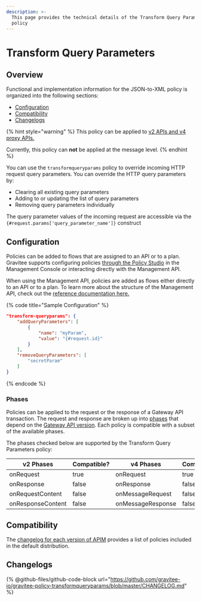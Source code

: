 ```yaml
---
description: >-
  This page provides the technical details of the Transform Query Parameters
  policy
---
```


# Transform Query Parameters

## Overview

Functional and implementation information for the JSON-to-XML policy is organized into the following sections:

* [Configuration](transform-query-parameters.md#configuration)
* [Compatibility](transform-query-parameters.md#compatibility)
* [Changelogs](transform-query-parameters.md#changelogs)

{% hint style="warning" %}
This policy can be applied to [v2 APIs and v4 proxy APIs.](../../overview/gravitee-api-definitions-and-execution-engines/)

Currently, this policy can **not** be applied at the message level.
{% endhint %}

You can use the `transformqueryparams` policy to override incoming HTTP request query parameters. You can override the HTTP query parameters by:

* Clearing all existing query parameters
* Adding to or updating the list of query parameters
* Removing query parameters individually

The query parameter values of the incoming request are accessible via the `{#request.params['query_parameter_name']}` construct

## Configuration

Policies can be added to flows that are assigned to an API or to a plan. Gravitee supports configuring policies [through the Policy Studio](../../guides/policy-design/) in the Management Console or interacting directly with the Management API.

When using the Management API, policies are added as flows either directly to an API or to a plan. To learn more about the structure of the Management API, check out the [reference documentation here.](../management-api-reference/)

{% code title="Sample Configuration" %}
```json
"transform-queryparams": {
    "addQueryParameters": [
        {
            "name": "myParam",
            "value": "{#request.id}"
        }
    ],
    "removeQueryParameters": [
        "secretParam"
    ]
}
```
{% endcode %}

### Phases

Policies can be applied to the request or the response of a Gateway API transaction. The request and response are broken up into [phases](broken-reference/) that depend on the [Gateway API version](../../overview/gravitee-api-definitions-and-execution-engines/). Each policy is compatible with a subset of the available phases.

The phases checked below are supported by the Transform Query Parameters policy:

<table data-full-width="false"><thead><tr><th width="209">v2 Phases</th><th width="139" data-type="checkbox">Compatible?</th><th width="188.41136671177264">v4 Phases</th><th data-type="checkbox">Compatible?</th></tr></thead><tbody><tr><td>onRequest</td><td>true</td><td>onRequest</td><td>true</td></tr><tr><td>onResponse</td><td>false</td><td>onResponse</td><td>false</td></tr><tr><td>onRequestContent</td><td>false</td><td>onMessageRequest</td><td>false</td></tr><tr><td>onResponseContent</td><td>false</td><td>onMessageResponse</td><td>false</td></tr></tbody></table>

## Compatibility

The [changelog for each version of APIM](../../releases-and-changelogs/changelogs/) provides a list of policies included in the default distribution.

## Changelogs

{% @github-files/github-code-block url="https://github.com/gravitee-io/gravitee-policy-transformqueryparams/blob/master/CHANGELOG.md" %}
